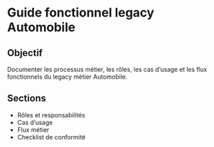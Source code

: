 # Guide fonctionnel legacy Automobile

## Objectif
Documenter les processus métier, les rôles, les cas d’usage et les flux fonctionnels du legacy métier Automobile.

## Sections
- Rôles et responsabilités
- Cas d’usage
- Flux métier
- Checklist de conformité
